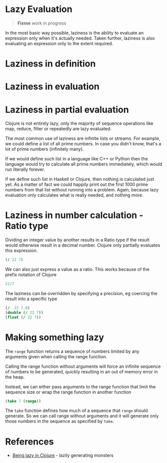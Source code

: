 # Lazy Evaluation

> **Fixme** work in progress

In the most basic way possible, laziness is the ability to evaluate an expression only when it's actually needed.  Taken further, laziness is also evaluating an expression only to the extent required.

# Laziness in definition

# Laziness in evaluation

# Laziness in partial evaluation

Clojure is not entirely lazy, only the majority of sequence operations like map, reduce, filter or repeatedly are lazy evaluated.

The most common use of laziness are infinite lists or streams. For example, we could define a list of all prime numbers. In case you didn't know, that's a lot of prime numbers (infinitely many).

If we would define such list in a language like C++ or Python then the language would try to calculate all prime numbers immediately, which would run literally forever.

If we define such list in Haskell or Clojure, then nothing is calculated just yet. As a matter of fact we could happily print out the first 1000 prime numbers from that list without running into a problem. Again, because lazy evaluation only calculates what is really needed, and nothing more.

# Laziness in number calculation - Ratio type

Dividing an integer value by another results in a Ratio type if the result would otherwise result in a decimal number.  Clojure only partially evaluates this expression.

```clojure
(/ 22 7)
```

We can also just express a value as a ratio.  This works because of the prefix notation of Clojure

```clojure
22/7
```

The laziness can be overridden by specifying a precision, eg coercing the result into a specific type

```clojure
(/  22 7.0)
(double (/ 22 7))
(float (/ 22 7))
```

# Making something lazy

The `range` function returns a sequence of numbers limited by any arguments given when calling the range function.

Calling the range function without arguments will force an infinite sequence of numbers to be generated, quickly resulting in an out of memory error in the heap.

Instead, we can either pass arguments to the range function that limit the sequence size or wrap the range function in another function

```clojure
(take 7 (range))
```

The `take` function defines how much of a sequence that `range` should generate.  So we can call range without arguments and it will generate only those numbers in the sequence as specified by `take`.

# References

* [Being lazy in Clojure](http://noobtuts.com/clojure/being-lazy-in-clojure) - lazily generating monsters
